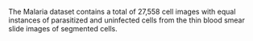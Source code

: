 The Malaria dataset contains a total of 27,558 cell images with equal instances
of parasitized and uninfected cells from the thin blood smear slide images of
segmented cells.
